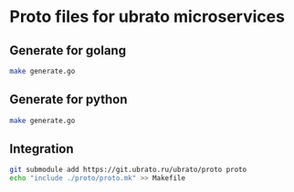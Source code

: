 # Proto files for ubrato microservices

## Generate for golang

```bash
make generate.go
```

## Generate for python

```bash
make generate.go
```

## Integration

```bash
git submodule add https://git.ubrato.ru/ubrato/proto proto
echo "include ./proto/proto.mk" >> Makefile
```
